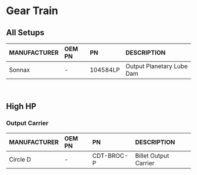 # Gear Train

## All Setups

| MANUFACTURER | OEM PN | PN | DESCRIPTION |
| :- | :- | :- | :- |
| Sonnax | - | 104584LP | Output Planetary Lube Dam |

&nbsp;

## High HP
### Output Carrier

| MANUFACTURER | OEM PN | PN | DESCRIPTION |
| :- | :- | :- | :- |
| Circle D | - | CDT-BROC-P | Billet Output Carrier |
